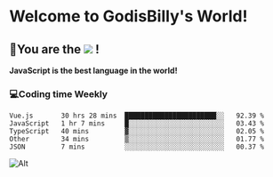 # Welcome to GodisBilly's World!
## :partying_face:You are the  ![](https://visitor-badge.glitch.me/badge?page_id=Godisbilly.readme) !
**JavaScript is the best language in the world!**
### :computer:Coding time Weekly
  <!--START_SECTION:waka-->
```text
Vue.js       30 hrs 28 mins  ███████████████████████░░   92.39 % 
JavaScript   1 hr 7 mins     █░░░░░░░░░░░░░░░░░░░░░░░░   03.43 % 
TypeScript   40 mins         ▓░░░░░░░░░░░░░░░░░░░░░░░░   02.05 % 
Other        34 mins         ▒░░░░░░░░░░░░░░░░░░░░░░░░   01.77 % 
JSON         7 mins          ░░░░░░░░░░░░░░░░░░░░░░░░░   00.37 % 
```
<!--END_SECTION:waka-->
![Alt](https://repobeats.axiom.co/api/embed/eeff64f6cf3d966257bdb597911b88a4c137d508.svg "Repobeats analytics image")
